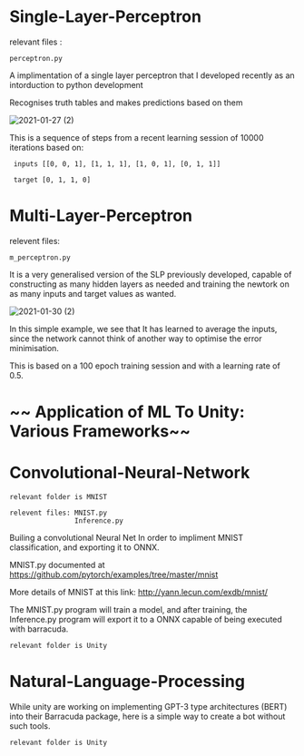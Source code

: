 # Single-Layer-Perceptron

relevant files : 

    perceptron.py

A implimentation of a single layer perceptron that I developed recently as an intorduction to python development

Recognises truth tables and makes predictions based on them

![2021-01-27 (2)](https://user-images.githubusercontent.com/73109076/106039816-7c9c9500-60d1-11eb-85c8-c2236c0455b4.png)

This is a sequence of steps from a recent learning session of 10000 iterations based on:

     inputs [[0, 0, 1], [1, 1, 1], [1, 0, 1], [0, 1, 1]]
 
     target [0, 1, 1, 0]
     

# Multi-Layer-Perceptron

relevent files:
    
    m_perceptron.py


It is a very generalised version of the SLP previously developed, capable of constructing as many hidden layers as needed and training the newtork on as many inputs and target values as wanted.

![2021-01-30 (2)](https://user-images.githubusercontent.com/73109076/106370704-7cf89280-6354-11eb-8925-6c8ca69f5941.png)

In this simple example, we see that It has learned to average the inputs, since the network cannot think of another way to optimise the error minimisation.

This is based on a 100 epoch training session and with a learning rate of 0.5.

# ~~ Application of ML To Unity: Various Frameworks~~

# Convolutional-Neural-Network

    relevant folder is MNIST

    relevent files: MNIST.py
                    Inference.py
                    
    
Builing a convolutional Neural Net In order to impliment MNIST classification, and exporting it to ONNX.

MNIST.py documented at https://github.com/pytorch/examples/tree/master/mnist

More details of MNIST at this link: http://yann.lecun.com/exdb/mnist/

The MNIST.py program will train a model, and after training, the Inference.py program will export it to a ONNX capable of being executed with barracuda.


    relevant folder is Unity


# Natural-Language-Processing

While unity are working on implementing GPT-3 type architectures (BERT) into their Barracuda package, here is a simple way to create a bot without such tools.

    relevant folder is Unity
